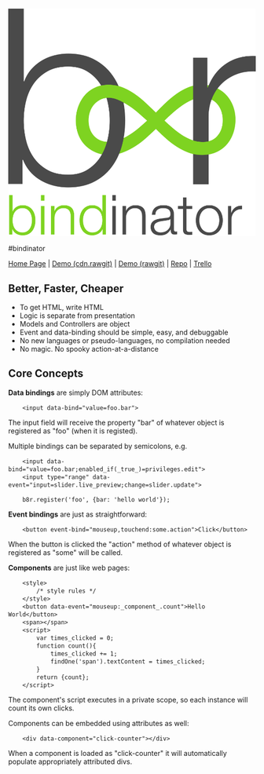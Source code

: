 ![bindinator b∞r logo](bindinator-logo.svg)

#bindinator

[Home Page](http://bindinator.com/) | [Demo (cdn.rawgit)](https://rawgit.com/tonioloewald/bindinator.js/master/) | [Demo (rawgit)](https://rawgit.com/tonioloewald/bindinator.js/master/) | [Repo](https://github.com/tonioloewald/bindinator.js) | [Trello](https://trello.com/b/0OBL4IjC/bindinator)

## Better, Faster, Cheaper

* To get HTML, write HTML
* Logic is separate from presentation
* Models and Controllers are object
* Event and data-binding should be simple, easy, and debuggable
* No new languages or pseudo-languages, no compilation needed
* No magic. No spooky action-at-a-distance

## Core Concepts

**Data bindings** are simply DOM attributes:

```
	<input data-bind="value=foo.bar">
```

The input field will receive the property "bar" of whatever object is registered as "foo" (when it is registed).

Multiple bindings can be separated by semicolons, e.g.

```
	<input data-bind="value=foo.bar;enabled_if(_true_)=privileges.edit">
	<input type="range" data-event="input=slider.live_preview;change=slider.update">
```

```
	b8r.register('foo', {bar: 'hello world'});
```

**Event bindings** are just as straightforward:

```
	<button event-bind="mouseup,touchend:some.action">Click</button>
```

When the button is clicked the "action" method of whatever object is registered as "some" will be called.

**Components** are just like web pages:

```
	<style>
		/* style rules */
	</style>
	<button data-event="mouseup:_component_.count">Hello World</button>
	<span></span>
	<script>
		var times_clicked = 0;
		function count(){
			times_clicked += 1;
			findOne('span').textContent = times_clicked;
		}
		return {count};
	</script>
```

The component's script executes in a private scope, so each instance will count its own clicks.

Components can be embedded using attributes as well:

```
	<div data-component="click-counter"></div>
```

When a component is loaded as "click-counter" it will automatically populate appropriately attributed divs.